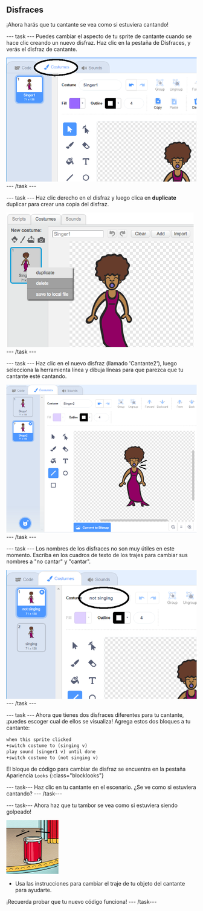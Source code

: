 ## Disfraces

¡Ahora harás que tu cantante se vea como si estuviera cantando!

\--- task \--- Puedes cambiar el aspecto de tu sprite de cantante cuando se hace clic creando un nuevo disfraz. Haz clic en la pestaña de Disfraces, y verás el disfraz de cantante.

![captura de pantalla](images/band-singer-costume-annotated.png) \--- /task \---

\--- task \--- Haz clic derecho en el disfraz y luego clica en **duplicate** duplicar para crear una copia del disfraz.

![captura de pantalla](images/band-singer-duplicate.png) \--- /task \---

\--- task \--- Haz clic en el nuevo disfraz (llamado 'Cantante2'), luego selecciona la herramienta línea y dibuja líneas para que parezca que tu cantante esté cantando.

![captura de pantalla](images/band-singer-click.png) \--- /task \---

\--- task \--- Los nombres de los disfraces no son muy útiles en este momento. Escriba en los cuadros de texto de los trajes para cambiar sus nombres a "no cantar" y "cantar".

![captura de pantalla](images/band-singer-name-annotated.png) \--- /task \---

\--- task \--- Ahora que tienes dos disfraces diferentes para tu cantante, ¡puedes escoger cual de ellos se visualiza! Agrega estos dos bloques a tu cantante:

```blocks3
when this sprite clicked
+switch costume to (singing v)
play sound (singer1 v) until done
+switch costume to (not singing v)
```

El bloque de código para cambiar de disfraz se encuentra en la pestaña Apariencia `Looks` {:class="blocklooks"}

\--- task\--- Haz clic en tu cantante en el escenario. ¿Se ve como si estuviera cantando? \--- /task\---

\--- task\--- Ahora haz que tu tambor se vea como si estuviera siendo golpeado!

![captura de pantalla](images/band-drum-final.png)

- Usa las instrucciones para cambiar el traje de tu objeto del cantante para ayudarte.

¡Recuerda probar que tu nuevo código funciona! \--- /task\---